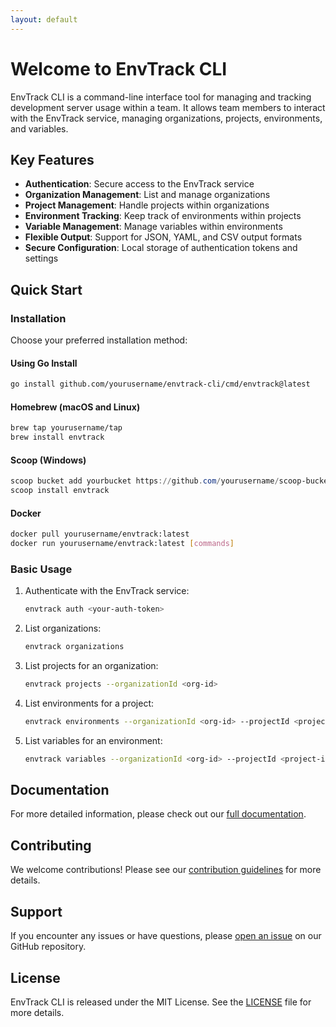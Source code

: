 ```yaml
---
layout: default
---
```


# Welcome to EnvTrack CLI

EnvTrack CLI is a command-line interface tool for managing and tracking development server usage within a team. It allows team members to interact with the EnvTrack service, managing organizations, projects, environments, and variables.

## Key Features

- **Authentication**: Secure access to the EnvTrack service
- **Organization Management**: List and manage organizations
- **Project Management**: Handle projects within organizations
- **Environment Tracking**: Keep track of environments within projects
- **Variable Management**: Manage variables within environments
- **Flexible Output**: Support for JSON, YAML, and CSV output formats
- **Secure Configuration**: Local storage of authentication tokens and settings

## Quick Start

### Installation

Choose your preferred installation method:

#### Using Go Install

```bash
go install github.com/yourusername/envtrack-cli/cmd/envtrack@latest
```

#### Homebrew (macOS and Linux)

```bash
brew tap yourusername/tap
brew install envtrack
```

#### Scoop (Windows)

```powershell
scoop bucket add yourbucket https://github.com/yourusername/scoop-bucket.git
scoop install envtrack
```

#### Docker

```bash
docker pull yourusername/envtrack:latest
docker run yourusername/envtrack:latest [commands]
```

### Basic Usage

1. Authenticate with the EnvTrack service:
   ```bash
   envtrack auth <your-auth-token>
   ```

2. List organizations:
   ```bash
   envtrack organizations
   ```

3. List projects for an organization:
   ```bash
   envtrack projects --organizationId <org-id>
   ```

4. List environments for a project:
   ```bash
   envtrack environments --organizationId <org-id> --projectId <project-id>
   ```

5. List variables for an environment:
   ```bash
   envtrack variables --organizationId <org-id> --projectId <project-id> --environmentId <env-id>
   ```

## Documentation

For more detailed information, please check out our [full documentation](https://github.com/yourusername/envtrack-cli/wiki).

## Contributing

We welcome contributions! Please see our [contribution guidelines](https://github.com/yourusername/envtrack-cli/blob/main/CONTRIBUTING.md) for more details.

## Support

If you encounter any issues or have questions, please [open an issue](https://github.com/yourusername/envtrack-cli/issues) on our GitHub repository.

## License

EnvTrack CLI is released under the MIT License. See the [LICENSE](https://github.com/yourusername/envtrack-cli/blob/main/LICENSE) file for more details.